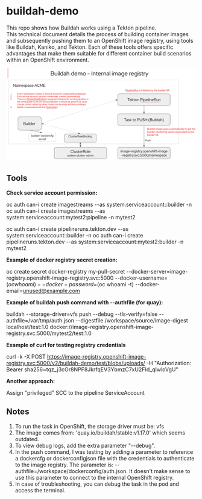# buildah-demo
This repo shows how Buildah works using a Tekton pipeline.  
This technical document details the process of building container images and subsequently pushing them to an OpenShift image registry, using tools like Buildah, Kaniko, and Tekton. Each of these tools offers specific advantages that make them suitable for different container build scenarios within an OpenShift environment.  

![Buildah Demo Diagram](docs/buildah-demo-diagram.png)

## Tools

**Check service account permission:**

oc auth can-i create imagestreams --as system:serviceaccount:<NAMESPACE>:builder -n <NAMESPACE>
oc auth can-i create imagestreams --as system:serviceaccount:mytest2:pipeline -n mytest2

oc auth can-i create pipelineruns.tekton.dev --as system:serviceaccount:<NAMESPACE>:builder -n <NAMESPACE>
oc auth can-i create pipelineruns.tekton.dev --as system:serviceaccount:mytest2:builder -n mytest2


**Example of docker registry secret creation:**

oc create secret docker-registry my-pull-secret   --docker-server=image-registry.openshift-image-registry.svc:5000   --docker-username=$(oc whoami)   --docker-password=$(oc whoami -t)   --docker-email=unused@example.com  

**Example of buildah push command with --authfile (for quay):**

buildah --storage-driver=vfs push --debug --tls-verify=false --authfile=/var/tmp/auth.json --digestfile /workspace/source/image-digest localhost/test:1.0 docker://image-registry.openshift-image-registry.svc:5000/mytest2/test:1.0

**Example of curl for testing registry credentials**


curl -k -X POST https://image-registry.openshift-image-registry.svc:5000/v2/buildah-demo/test/blobs/uploads/   -H "Authorization: Bearer sha256~tqz_j3cOr8NPF8JkrfqEV3YbmzC7xU2FId_qIwloVgU"

**Another approach:**

 Assign "privileged" SCC to the pipeline ServiceAccount

## Notes
1. To run the task in OpenShift, the storage driver must be: vfs  
2. The image comes from: 'quay.io/buildah/stable:v1.17.0' which seems outdated.  
3. To view debug logs, add the extra parameter "--debug".  
4. In the push command, I was testing by adding a parameter to reference a dockercfg or dockerconfigjson file with the credentials to authenticate to the image registry. The parameter is: --authfile=/workspace/dockerconfig/auth.json. It doesn't make sense to use this parameter to connect to the internal OpenShift registry.  
5. In case of troubleshooting, you can debug the task in the pod and access the terminal.  

